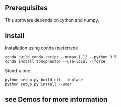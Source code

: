 ## Prerequisites
This software depends on cython and numpy.

## Install   
Installation using conda (preferred):
```
conda build conda-recipe --numpy 1.12 --python 3.5
conda install tomophantom --use-local --force
```
Stand-alone
```
python setup.py build_ext --inplace
python setup.py install --user
```

## see Demos for more information
